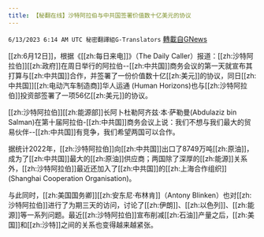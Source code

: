 ```yaml
---
title: 【秘翻在线】沙特阿拉伯与中共国签署价值数十亿美元的协议
---
```

`6/13/2023 6:14 AM UTC 秘密翻譯組G-Translators` [轉載自GNews](https://gnews.org/articles/1379314)

         

[[zh:6月12日]]，根据《[[zh:每日来电]]》（The Daily Caller）报道：[[zh:沙特阿拉伯]][[zh:政府]]在周日举行的阿拉伯\--[[zh:中共国]]商务会议的第一天就宣布其打算与[[zh:中共国]]合作，并签署了一份价值数十亿[[zh:美元]]的协议，同日[[zh:中共国]][[zh:电动汽车制造商]]华人运通 (Human Horizons)也与[[zh:沙特阿拉伯]]投资部签署了一项56亿[[zh:美元]]的协议。

[[zh:沙特阿拉伯]][[zh:能源部]]长阿卜杜勒阿齐兹·本·萨勒曼(Abdulaziz bin Salman)在第十届阿拉伯\-[[zh:中共国]]商务会议上说：我们不想与我们最大的贸易伙伴--[[zh:中共国]]有竞争，我们希望两国可以合作。

据统计2022年，[[zh:沙特阿拉伯]]向[[zh:中共国]]出口了8749万吨[[zh:原油]]，成为了[[zh:中共国]]最大的[[zh:原油]]供应商；两国除了深厚的[[zh:能源]]关系外，[[zh:沙特阿拉伯]]最近还加入了[[zh:中共国]]的[[zh:上海合作组织]] (Shanghai Cooperation Organisation)。

与此同时，[[zh:美国国务卿]][[zh:安东尼·布林肯]]（Antony Blinken）也对[[zh:沙特阿拉伯]]进行了为期三天的访问，讨论了[[zh:伊朗]]、[[zh:以色列]]、[[zh:能源]]等一系列问题。最近[[zh:沙特阿拉伯]]宣布削减[[zh:石油]]产量之后，[[zh:美国]]和[[zh:沙特]]之间的关系也变得越来越紧张。
